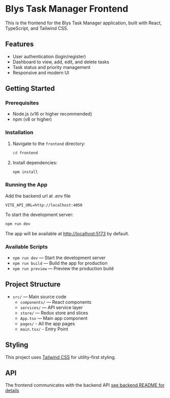 # Blys Task Manager Frontend

This is the frontend for the Blys Task Manager application, built with React, TypeScript, and Tailwind CSS.

## Features

- User authentication (login/register)
- Dashboard to view, add, edit, and delete tasks
- Task status and priority management
- Responsive and modern UI

## Getting Started

### Prerequisites

- Node.js (v16 or higher recommended)
- npm (v8 or higher)

### Installation

1. Navigate to the `frontend` directory:
   ```bash
   cd frontend
   ```
2. Install dependencies:
   ```bash
   npm install
   ```

### Running the App

Add the backend url at .env file

```
VITE_API_URL=http://localhost:4050
```

To start the development server:

```bash
npm run dev
```

The app will be available at [http://localhost:5173](http://localhost:5173) by default.

### Available Scripts

- `npm run dev` — Start the development server
- `npm run build` — Build the app for production
- `npm run preview` — Preview the production build

## Project Structure

- `src/` — Main source code
  - `components/` — React components
  - `services/` — API service layer
  - `store/` — Redux store and slices
  - `App.tsx` — Main app component
  - `pages/` - All the app pages
  - `main.tsx/` - Entry Point

## Styling

This project uses [Tailwind CSS](https://tailwindcss.com/) for utility-first styling.

## API

The frontend communicates with the backend API [see backend README for details](https://github.com/ftr9/blys-task-manager/blob/main/backend/README.md)
